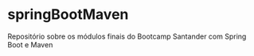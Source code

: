# springBootMaven
Repositório sobre os módulos finais do Bootcamp Santander com Spring Boot e Maven
